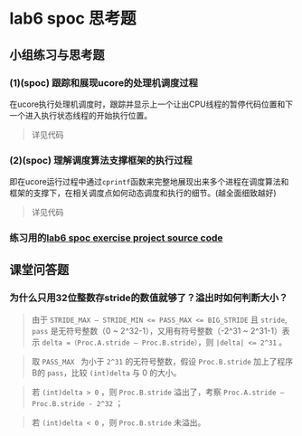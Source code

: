 # lab6 spoc 思考题

## 小组练习与思考题

### (1)(spoc) 跟踪和展现ucore的处理机调度过程

在ucore执行处理机调度时，跟踪并显示上一个让出CPU线程的暂停代码位置和下一个进入执行状态线程的开始执行位置。

> 详见代码

### (2)(spoc) 理解调度算法支撑框架的执行过程

即在ucore运行过程中通过`cprintf`函数来完整地展现出来多个进程在调度算法和框架的支撑下，在相关调度点如何动态调度和执行的细节。(越全面细致越好)

> 详见代码

### 练习用的[lab6 spoc exercise project source code](https://github.com/chyyuu/ucore_lab/tree/master/labcodes_answer/lab6_result)

## 课堂问答题

### 为什么只用32位整数存stride的数值就够了？溢出时如何判断大小？

> 由于 `STRIDE_MAX – STRIDE_MIN <= PASS_MAX <= BIG_STRIDE` 且 `stride`, `pass` 是无符号整数（0 ~ 2^32-1），又用有符号整数（-2^31 ~ 2^31-1）表示 `delta =（Proc.A.stride – Proc.B.stride）`，则 `|delta| <= 2^31` 。

> 取 `PASS_MAX ` 为小于 `2^31` 的无符号整数，假设 `Proc.B.stride` 加上了程序B的 `pass`，比较 `(int)delta` 与 0 的大小。

> 若 `(int)delta > 0` ，则 `Proc.B.stride` 溢出了，考察 `Proc.A.stride – Proc.B.stride - 2^32` ；

> 若 `(int)delta < 0` ，则 `Proc.B.stride` 未溢出。
